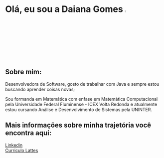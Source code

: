 # Olá, eu sou a Daiana Gomes <img src="https://user-images.githubusercontent.com/123089993/232804015-1dd57125-93c4-461c-a11c-1d62d2160d16.gif" width="4%">



## Sobre mim:
Desenvolvedora de Software, gosto de trabalhar com Java e sempre estou buscando aprender coisas novas;

Sou formanda em Matemática com enfase em Matemática Computacional pela Universidade Federal Fluminense - ICEX Volta Redonda e atualmente estou cursando Análise e Desenvolvimento de Sistemas pela UNINTER.


## Mais informações sobre minha trajetória você encontra aqui:
[Linkedin](https://www.linkedin.com/in/daianagomes/) </br>
[Curriculo Lattes](http://lattes.cnpq.br/2831690283116015Oi)</br>




